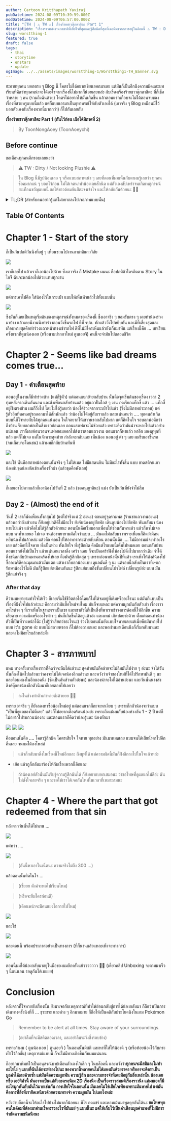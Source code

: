 ```yaml
---
author: Cartoon Kritthapath Yaviraj
pubDatetime: 2024-08-09T10:39:59.000Z
modDatetime: 2024-08-09T06:57:00.000Z
title: "[TH | ⚠️ TW ⚠️] เรื่องร้ายชาวตุ๊กตาสึตะ Part 1"
description: "เรื่องราวหลังงานกาชาติที่เสียใจที่สุดและรู้สึกผิดที่สุดที่เคยมีมาจากการอยู่ในด้อมนี้ ⚠️ TW : Dirty / Not looking Plushie ⚠️"
slug: worstthing-1
featured: true
draft: false
tags:
  - thai
  - storytime
  - enstars
  - update
ogImage: ../../assets/images/worstthing-1/Worstthing1-TH_Banner.svg
---
```


ฮะอายทุกคน บอกตรง ๆ Blog นี้ โคตรไม่ได้อยากเขียนออกมาเลย แต่มันก็เป็นอีกนึงความผิดและบทเรียนที่คิดว่าทุกคนน่าจะได้อะไรจากเรื่องนี้ไม่มากก็น้อยเลยหล่ะ กับเรื่องเรื่องร้ายชาวตุ๊กตาสึตะ ที่ก็เชื่อว่าหลาย ๆ คน (รวมถึงฉันด้วย) โคตรไม่อยากให้มันเกิดขึ้น แล้วตอนแรกเกือบจะไม่ได้ตอนจบของเรื่องที่สวยหรูแบบนี้แล้ว แต่ก็แบบเอามาเป็นอุทาหรณ์ให้กับตัวเองได้ (เอาจริง ๆ Blog เหมือนมีไว้บอกตัวเองกับเรื่องพวกนี้มากกว่า) ก็ไปกันเลยกับ

**เรื่องร้ายชาวตุ๊กตาสึตะ Part 1 (กันไว้ก่อน เผือได้มีภาคที่ 2)**

> By ToonNongAoey (ToonAoeychi)

## Before continue

ขอเตือนทุกคนอีกรอบเลยนะว่า

> ⚠️ TW : Dirty / Not looking Plushie ⚠️

> ใน Blog นี้มีรูปน้อนเลอ ๆ หรือแบบสภาพเน่า ๆ เลยที่ตอนที่ผมเห็นกับตาผมรู้เลยว่า ทุกคนช็อคมากแน่ ๆ บอกไว้ก่อน ไม่ได้เจตนาทำน้องเลยสักนิด แค่ตัวเองสัปเพร่าจนเกิดเหตุการณ์สะเทือนขวัญแบบนี้ ขอให้ชาวด้อมอันสึตะจงเข้าใจ และให้อภัยกันด้วยนะ 🥺🥺

<details>
<summary>TL;DR (สำหรับคนอยากรู้แต่ไม่อยากลงไปเจอภาพแบบนั้น)</summary>
ทำน้องหายที่งานกาชาติ ตอนแรกแค่ทำร่วง (แต่ดันเ-อกเป็นตรงถนนกลางสามแยก) ครั้งที่สองเหมือนคนหยิบไปเลยแล้วไม่ได้กลับมา แต่โชคไปเจอที่มีคนปล่อยน้องในทวิตและได้น้องกลับมาแล้ว
</details>

## Table Of Contents

# Chapter 1 - Start of the story

ก็เป็นวันปกติวันนึงที่อยู่ ๆ เพื่อนชวนไปงานกาชาติแถววิลัย

![](@assets/images/worstthing-1/chat1.png)

เราก็เลยไป แล้วเราก็เอาน้องไปด้วย ซึ่งเอาจริง ก็ Mistake ผมนะ คือปกติถ้าใครติดตาม Story ในไอจี ฉันจะพกน้องไปด้วยแทบทุกงาน

![](@assets/images/worstthing-1/normaleichi.png)

แต่การเอาไปคือ ใส่น้องไว้ในกระเป๋า แบบให้เห็นหัวแล้วไปทั้งแบบนั้น

![](@assets/images/worstthing-1/1qF-Cayi.jpg)

ซึงมันก็เลยเป็นเหตุเริ่มต้นของเหตุการณ์ทั้งหมดของเรื่องนี้ ซึ่งเอาจริง ๆ ยอมรับตรง ๆ เคยทำน้องร่วงมาบ้าง แล้วเคยมีงานนึงทำร่วงตอนวิ่งขึ้นรถไฟ ดีที่ รปภ. ทักแล้ววิ่งไปหยิบทัน และมีที่เสี่ยงสุดและเกือบหายสุดคือทำร่วงแถวหน้าทางเข้ารถไฟ ดีที่ไม่มีใครเห็นแล้วยังเก็บมาทัน แต่เรื่องนี้คือ ... บทเรียนครั้งแรกที่ตูนน้องเอย (หรือนามปากกาใหม่ ตูนเอยจิ) คนนี้จะจำมันไปตลอดชีวิต

# Chapter 2 - Seems like bad dreams comes true...

## Day 1 - คำเตือนสุดท้าย

ตอนอยู่ในงานก็มีทำร่วงบ้าง (แต่ก็รู้ตัว) แต่ตอนแยกย้ายกลับบ้าน นั่นคือจุดเริ่มต้นของเรื่อง เวลา 2 ทุ่มหลังจากเดินกันนาน และส่งเพื่อนกลับบ้านแล้ว อยู่แถวปั้มใกล้ ๆ งาน กดเรียกแท็กซี่ แล้ว ... แท็กซี่อยู่ฝั่งตรงข้าม ผมก็วิ่งไป โดยไม่ได้รู้เลยว่า น้องได้ร่วงจากกระเป๋าไปแล้ว (ซึ่งไม่มีภาพประกอบ) แต่รู้ตัวอีกทีตอนอยู่รถออกมาได้สักพักแล้ว ว่าน้องไม่ได้อยู่กับเราแล้ว และแน่นอนว่า .... ทุกคนถ้าเกิดแบบนี้ก็ใจหายกับได้ทุกคนแน่นอน ในใจอยากให้เขาวนรถกลับไปมาก แต่ก็คิดในใจ รอบอกพ่อดีกว่า ถึงบ้าน รีบบอกพ่อเป็นสิ่งแรกก่อนเลย ตอนแรกพ่อจะไม่ช่วยแล้ว เพราะคิดว่ามันน่าจะหายไปแล้วอย่างแน่นอน เราก็เลยอ้อนวอนจนพ่อยอมออกไปส่งเราตอนแถวงาน ตอนแรกก็หาแล้ว หาอีก มองดูทุกที่แล้ว แต่ก็ไม่เจอ แต่ในจังหวะสุดท้าย กำลังจะกลับและ เห็นน้อง นอนอยู่ ดำ ๆ เลย ผมรีบเอาขึ่นรถ (จนเกือบจะโดนชน) แล้วผมก็กลับบ้านทันที

![](@assets/images/worstthing-1/YjWjObcm.jpg)

และใช่ นั้นคือสภาพน้องตอนนั้นจริง ๆ ไม่ได้เมด ไม่มีแสดนอิน ไม่มีอะไรทั้งสิ้น แบบ ขาดสติจนเอาน้องกับชุดน้องยัดเข้าเครื่องซักผ้า (แล้วชุดคือพังเลย)

![](@assets/images/worstthing-1/p_ph7BZ2.jpg)

ก็เลยเอาไปตากแล้วก็เอาน้องไปวันที่ 2 แล้ว (ขออนุญาตินะ) แม่ง ยังเป็นวันที่ยังจำไม่ลืม

## Day 2 - (Almost) the end of it

วันที่ 2 เราก็นัดเพื่อนทั้งกลุ่มไป (แต่ไปจริงแค่ 2 อ่ะนะ) ตอนอยู่จุดรวมพล (ร้านชาแถวงานอ่ะนะ) แล้วพอกำลังเข้างาน ก็ยังอยู่ปกติดีไม่มีอะไร ยังจับน้องอยู่สักพัก เดินลูบน้องไปสักพัก หันกลับมา น้องหายไปแล้ว แล้วคือไม่ได้รู้สึกตัวด้วยนะ ตอนนั้นคือเริ่มบอกเเพื่อนให้ช่วนกันหาแล้ว แล้วก็หาไม่เจอ แบบ หาทั่วเลยนะ ไม่เจอ จนต้องพยายามตัดใจว่าแบบ ... มันคงไม่กลับมา เพราะเพื่อนก็คิดว่ามีคนหยิบน้องไปแล้วหล่ะ แล้วคือ ตอนไปให้อาหารกระต่ายกับเพื่อน ตอนนั้นคือ .... ไม่มีอารมณ์จะทำอะไรเลย แล้วคือทั้งใจหาย ทั้งเป็นห่วง ทั้งเสียใจ ทั้งรู้สึกผิด คือมีแต่ไรแบบนี้เต็มไปหมดเลย ตอนกลับบ้านตอนแรกยังไม่เป็นไร แล้วแน่นอนเวลาดิ่ง เศร้า นอย ก็จะเปิดเศร้าฟังให้ลงไปดิ่งไปมากกว่าเดิม จำได้ดิ่งชนิดกลับบ้านมานอนร้องไห้เลย คือมันรู้สึกผิดสุด ๆ เพราะก่อนหน้านั้นปีที่แล้ว เราเพิ่งให้ตังค์น้องไปซื้ออะคริลิคละมุดมาแล้วมันแตก แล้วเราก็บอกน้องแบบ ดูแลมันดี ๆ นะ แต่รอบนี้กลับเป็นเราที่เ-อกรักษาน้องไว้ไม่ดี มันก็รู้สึกแย่เหมือนกันนะ รู้สึกแย่แบบถึงขั้นเปลี่ยนโปรไฟล์ เปลี่ยนรูปอ่ะ แบบ มันรู้สึกแย่จริง ๆ

### After that day

ดีว่าผมพยายามทำใจได้เร็ว ก็เลยเริ่มใช้ชีวิตต่อได้โดยก็ไม่ได้จมอยู่ที่เดิมหรืออะไรนะ แต่มันก็แบบเป็นเรื่องที่ฝังใจไปแล้วอ่ะนะ คือถามว่ามันซื้อใหม่จบไหม มันก็จบแหละ แต่ความผูกผันกับตัวเก่า เรื่องราวอะไรต่าง ๆ ที่เราเห็นในฐานะเราเป็นเขา และเขาตัวนี้ก็เป็นสิ่งที่พาเราเข้าวงการด้อมนี้ให้ลึกขึ้น ความเสียดาย ความผิดหรืออะไรต่าง ๆ มันก็เกิดขึ้นได้อยู่แล้วอ่ะ และแหม่ เกิดบ่อยซ่ะด้วย ตั้งแต่ตอนทำน้องตัวที่เป็นที่วางหน้าโต๊ะ (ไม่รู้ว่าเรียกว่าอะไรนะ) ร่วงไปตอนนั้นยังแบบใจหายเลยแต่เนี่ยคือมันหายไปแบบ it's gone อ่ะ แบบไม่สลายหรอก ก็ไม่ต้องถามเนอะ และพอผ่านมาเดือนนึงก็เริ่มกลับมาและ และคงไม่มีอะไรแล้วหล่ะมั้ง

# Chapter 3 - สารภาพบาป

แหม บางครั้งบางเรื่องราวที่คิดว่าจะลืมได้แล้วนะ สุดท้ายมันก็คล้ายจะไม่ลืมมันไปง่าย ๆ อ่ะนะ จำได้วันนั้นก็ลงโน้ตไปแล้วนะว่าคงจะไม่ได้เจอน้องอีกแล้วนะ และหวังว่าเจ้าของใหม่ที่ได้ไปรักษามันดี ๆ นะ และคือผมลงในอีกแอคนึง (ซึ่งเป็นอันส่วนตัวอ่ะนะ) และน้องน่าจะไม่ได้อ่านอ่ะนะ และวันนั้นนางส่งลิงค์ตุ๊กตาน้องอีกตัวนึงมาก็เลยตอบไปเลยว่า

> ลงในช่วงทำตัวเก่าหายซ่ะด้วยยย 🥹🥹

เพราะเอาจริง ๆ ก็ยังลองหาซื้อน้องใหม่อยู่ แต่ตอนแรกก็กะจะหาเงียบ ๆ เพราะก็กลัวน้องจะว่าแบบ "เป็นพี่ดูแลของไม่ดีเลย" แล้วก็ไม่อยากเดือดร้อนน้องอ่ะ เพราะถึงแม้ผมกับน้องห่างกัน 1 - 2 ปี แต่ก็ไม่อยากไปรบกวนน้องอะ และตอนแรกก็คิดว่าน้องรู้และ น้องทักมา

![](@assets/images/worstthing-1/Screenshot_2024-08-09-11-49-22-063_com.instagram.android.png)
![](@assets/images/worstthing-1/Screenshot_2024-08-09-11-49-38-534_com.instagram.android.png)
![](@assets/images/worstthing-1/Screenshot_2024-08-09-11-50-02-648_com.instagram.android.png)

คือตอนนั้นคือ .... โคตรรู้สึกผิด โคตรเสียใจ ใจหาย ทุกอย่าง มันมาหมดเลย แบบจนได้เสียน้ำตาไปอีกคืนเลย จนผมได้ลงโพสต์

> แล้วก็กลับมาดิ่งในเรื่องนี้ใหม่อีกและ ถึงมูฟได้ แต่ความผิดนี้มันก็ฝังลึกลงไปในใจแล้วหล่ะ

- เฮ้อ แล้วกูก็กลับมาร้องไห้กับเรื่องพวกนี้อีกและ

> ถ้าน้องเอย์ตัวนั้นมันรับรู้ความรู้สึกฉันได้ ก็ยังอยากบอกเสมอนะ ว่าขอโทษที่ดูแลแกไม่ดีอ่ะ ฉันไม่ตั้งใจเลยจริง ๆ และขอให้เราได้เจอกันใหม่ในเวลาที่เหมาะสมนะ

# Chapter 4 - Where the part that got redeemed from that sin

หลังจากวันนั้นได้ไม่นาน ...

![](@assets/images/worstthing-1/Pasted-image-20240828224059.png)

แต่ทว่า ....

![](@assets/images/worstthing-1/Pasted-image-20240828224438.png)

> (อันนี้หาเอาในเน็ตนะ ความจริงไม่ถึง 300 ...)

แล้วตอนนั้นคิดในใจ ...

> (เชี่ยยย ตังค์จะพอไปเรียนไหม)

> (หรือจะยืมใครก่อนดี)

> (เดือนหน้าจะมีคนแย่งโอกาสไปไหม)

![](@assets/images/worstthing-1/Pasted-image-20240829000827.png)

และใช่

![](@assets/images/worstthing-1/Pasted-image-20240829002126.png)

และตอนนี้ พร้อมประกาศอย่างเป็นทางการ (ที่ก็นานแล้วแหละเพิ่งจะทางการ)

![](@assets/images/worstthing-1/vlcsnap-2024-09-01-01h15m06s663.jpg)

ตอนนี้ผมได้น้องกลับมาอยู่ในมือของผมอีกครั้งแย้ววววววว 🥰🥰 (เดี๋ยวคลิป Unboxing จะตามมาเร็ว ๆ นี้แน่นอน รอดูกันได้เบยยย)

# Conclusion

หลังจากที่ใจหายกับเรื่องนั้น ยังมาเจอกับเหตุการณ์ที่ทำให้ย้อนกลับสู่การได้น้องกลับมา ก็ถือว่าเป็นการเดินทางครั้งนึงที่ก็ ... ขุระขระ และต่าง ๆ อีกมากมาย ก็ถือให้เป็นคติกับประโยคนึงในเกม Pokémon Go

> Remember to be alert at all times. Stay aware of your surroundings.

> (อย่าลืมที่จะมีสติตลอดเวลา, และอย่าลืมระวังสิ่งรอบข้าง)

เพราะถ้าผม ( ตูนน้องเอย | ตูนเอยจิ ) ในตอนนั้นมีสติ และหาที่ใส่ให้น้องดี ๆ (หรือห้อยน้องไว้กับกระเป็าไว้อีกชั้น) เหตุการณ์แบบนี้ ก็จะไม่มีทางเกิดขึ้นกับผมแน่นอน

ก็อยากมาพิมพ์ไว้เป็นอนุสรณ์บาปเตือนตัวเองไว้เล็ก ๆ ในบล็อคนี้ และหวังว่า**ทุกคนจะมีสติและไม่ทำอะไรโง่ ๆ แบบที่ฉันได้กระทำลงไปนะ ของพวกนี้หลายคนไม่ได้มองมันด้วยราคา หรืออาจะตีตราเป็นมูลค่าได้เลยด้วยซ้ำ แต่มันคือความผูกพัน ความรู้สึก และความทรงจำที่เคยมีอยู่กับสิ่งเหล่านั้น น้องเอย หรือ เอย์จิตัวนี้ มันอาจะเป็นแค่ตัวละครอนิเม 2D เรื่องนึง เป็นเรื่องราวสมมติเรื่องราวนึง แต่ผมเองก็มีอะไรผูกพันกับมันไว้มากเช่นกัน การเสียใจในตอนนั้น มันเลยไม่ใช่เสียใจเพียงเพราะมันหายไป แต่มันคือการที่สิ่งที่เรายึดเหนียวด้วยความทรงจำ ความผูกผัน ไปเลยไงหล่ะ**

หวังว่าบล็อคนี้จะให้อะไรไปบ้างไม่มากก็น้อยนะ มีไร กดแชร์ และคอมเม้นมาพูดคุยกันได้นะ
**ขอโทษทุกคนในด้อมที่ต้องมาอ่านเรื่องราวอะไรที่มันแย่ ๆ แบบนี้นะ แต่ให้เก็บไว้เป็นคำเตือนมูลค่าแพงที่ไม่มีการจำกัดความชนิดนึงนะ**
